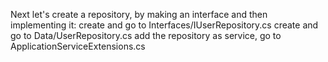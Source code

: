 Next let's create a repository, by making an interface and then implementing it:
    create and go to Interfaces/IUserRepository.cs
    create and go to Data/UserRepository.cs
    add the repository as service, go to ApplicationServiceExtensions.cs
